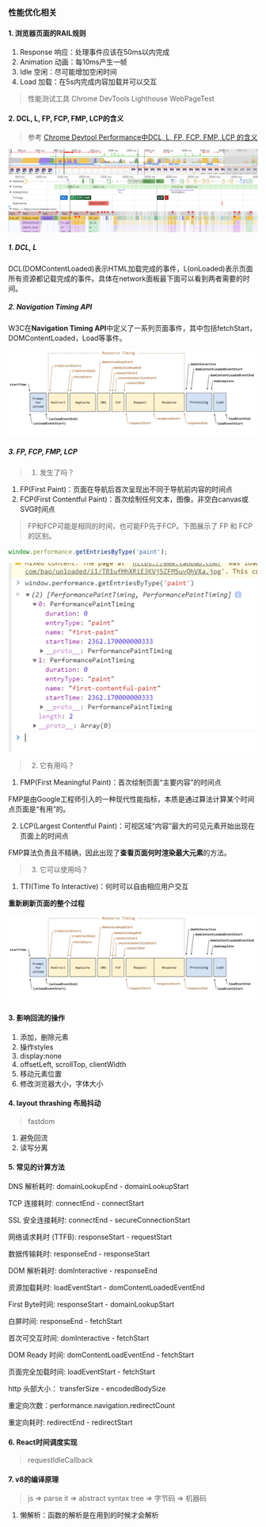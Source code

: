 ### 性能优化相关

#### 1. 浏览器页面的RAIL规则
1. Response 响应：处理事件应该在50ms以内完成
2. Animation 动画：每10ms产生一帧
3. Idle 空闲：尽可能增加空闲时间
4. Load 加载：在5s内完成内容加载并可以交互

> 性能测试工具 Chrome DevTools  Lighthouse  WebPageTest

#### 2. DCL, L, FP, FCP, FMP, LCP的含义

> 参考 [Chrome Devtool Performance中DCL, L, FP, FCP, FMP, LCP 的含义](https://juejin.im/post/6844904029936418824)

![image](https://github.com/AddJunZ/Front-End/blob/master/img/chrome-devtools-dashboard.png)


##### 1. DCL, L
DCL(DOMContentLoaded)表示HTML加载完成的事件，L(onLoaded)表示页面所有资源都记载完成的事件。具体在network面板最下面可以看到两者需要的时间。

##### 2. Navigation Timing API
W3C在**Navigation Timing API**中定义了一系列页面事件，其中包括fetchStart，DOMContentLoaded，Load等事件。

![image](https://github.com/AddJunZ/Front-End/blob/master/img/page-reload.png)

##### 3. FP, FCP, FMP, LCP

> 1. 发生了吗？

1. FP(First Paint)：页面在导航后首次呈现出不同于导航前内容的时间点
2. FCP(First Contentful Paint)：首次绘制任何文本，图像，非空白canvas或SVG时间点

> FP和FCP可能是相同的时间，也可能FP先于FCP。下图展示了 FP 和 FCP 的区别。

```js
window.performance.getEntriesByType('paint');
```

![image](https://github.com/AddJunZ/Front-End/blob/master/img/performance-paint.png)

> 2. 它有用吗？

1. FMP(First Meaningful Paint)：首次绘制页面“主要内容”的时间点

FMP是由Google工程师引入的一种现代性能指标，本质是通过算法计算某个时间点页面是“有用”的。

2. LCP(Largest Contentful Paint)：可视区域“内容”最大的可见元素开始出现在页面上的时间点

FMP算法负责且不精确，因此出现了**查看页面何时渲染最大元素**的方法。

> 3. 它可以使用吗？

1. TTI(Time To Interactive)：何时可以自由相应用户交互

**重新刷新页面的整个过程**

![image](https://github.com/AddJunZ/Front-End/blob/master/img/performance-lifecycle.png)


#### 3. 影响回流的操作
1. 添加，删除元素
2. 操作styles
3. display:none
4. offsetLeft, scrollTop, clientWidth
5. 移动元素位置
6. 修改浏览器大小，字体大小

#### 4. layout thrashing 布局抖动

> fastdom 

1. 避免回流
2. 读写分离

#### 5. 常见的计算方法

DNS 解析耗时: domainLookupEnd - domainLookupStart

TCP 连接耗时: connectEnd - connectStart

SSL 安全连接耗时: connectEnd - secureConnectionStart

网络请求耗时 (TTFB): responseStart - requestStart

数据传输耗时: responseEnd - responseStart

DOM 解析耗时: domInteractive - responseEnd

资源加载耗时: loadEventStart - domContentLoadedEventEnd

First Byte时间: responseStart - domainLookupStart

白屏时间: responseEnd - fetchStart

首次可交互时间: domInteractive - fetchStart

DOM Ready 时间: domContentLoadEventEnd - fetchStart

页面完全加载时间: loadEventStart - fetchStart

http 头部大小： transferSize - encodedBodySize

重定向次数：performance.navigation.redirectCount

重定向耗时: redirectEnd - redirectStart

#### 6. React时间调度实现
> requestIdleCallback

#### 7. v8的编译原理

> js => parse it => abstract syntax tree => 字节码 => 机器码

1. 懒解析：函数的解析是在用到的时候才会解析